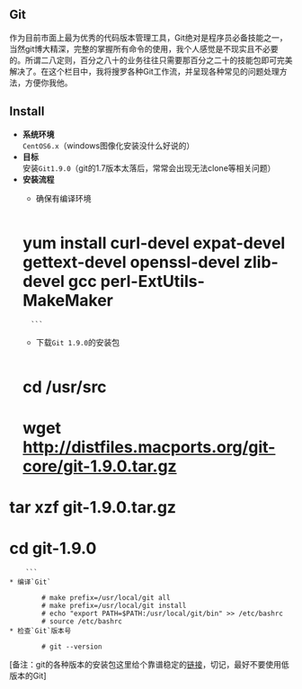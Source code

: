 ## Git
作为目前市面上最为优秀的代码版本管理工具，Git绝对是程序员必备技能之一，当然git博大精深，完整的掌握所有命令的使用，我个人感觉是不现实且不必要的。所谓二八定则，百分之八十的业务往往只需要那百分之二十的技能包即可完美解决了。在这个栏目中，我将搜罗各种Git工作流，并呈现各种常见的问题处理方法，方便你我他。

## Install
* **系统环境**  
`CentOS6.x`（windows图像化安装没什么好说的）
* **目标**  
安装`Git1.9.0`（git的1.7版本太落后，常常会出现无法clone等相关问题）
* **安装流程** 
	* 确保有编译环境
		
		```
	# yum install curl-devel expat-devel gettext-devel openssl-devel zlib-devel gcc perl-ExtUtils-MakeMaker		
		```
	
 
	* 下载`Git 1.9.0`的安装包
		
		```
	# cd /usr/src
	# wget http://distfiles.macports.org/git-core/git-1.9.0.tar.gz
 # tar xzf git-1.9.0.tar.gz
# cd git-1.9.0
		```
	* 编译`Git`

			# make prefix=/usr/local/git all
			# make prefix=/usr/local/git install
			# echo "export PATH=$PATH:/usr/local/git/bin" >> /etc/bashrc
			# source /etc/bashrc			
	* 检查`Git`版本号

			# git --version

[备注：git的各种版本的安装包这里给个靠谱稳定的[链接]((http://distfiles.macports.org/git-core/))，切记，最好不要使用低版本的Git]